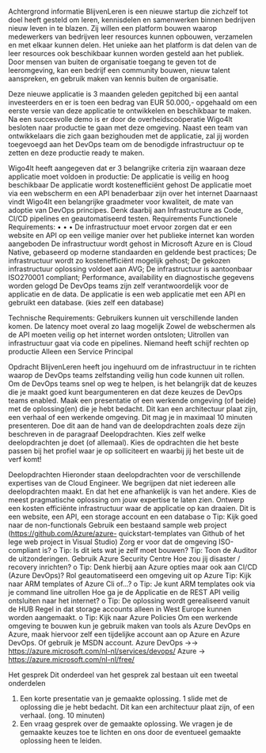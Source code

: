 Achtergrond informatie 
BlijvenLeren is een nieuwe startup die zichzelf tot doel heeft gesteld om leren, kennisdelen en samenwerken binnen bedrijven nieuw leven in te blazen. Zij willen een platform bouwen waarop medewerkers van bedrijven leer resources kunnen opbouwen, verzamelen en met elkaar kunnen delen. Het unieke aan het platform is dat delen van de leer resources ook beschikbaar kunnen worden gesteld aan het publiek. Door mensen van buiten de organisatie toegang te geven tot de leeromgeving, kan een bedrijf een community bouwen, nieuw talent aanspreken, en gebruik maken van kennis buiten de organisatie. 


Deze nieuwe applicatie is 3 maanden geleden gepitched bij een aantal investeerders en er is toen een bedrag van EUR 50.000,- opgehaald om een eerste versie van deze applicatie te ontwikkelen en beschikbaar te maken. Na een succesvolle demo is er door de overheidscoöperatie Wigo4lt besloten naar productie te gaan met deze omgeving. Naast een team van ontwikkelaars die zich gaan bezighouden met de applicatie, zal jij worden toegevoegd aan het DevOps team om de benodigde infrastructuur op te zetten en deze productie ready te maken. 


Wigo4lt heeft aangegeven dat er 3 belangrijke criteria zijn waaraan deze applicatie moet voldoen in productie: 
De applicatie is veilig en hoog beschikbaar 
De applicatie wordt kostenefficiënt gehost 
De applicatie moet via een webscherm en een API benaderbaar zijn over het internet 
Daarnaast vindt Wigo4lt een belangrijke graadmeter voor kwaliteit, de mate van adoptie van DevOps principes. Denk daarbij aan Infrastructure as Code, CI/CD pipelines en geautomatiseerd 
testen. 
Requirements 
Functionele Requirements: 
• 
• 
• 
De infrastructuur moet ervoor zorgen dat er een website en API op een veilige manier over het publieke internet kan worden aangeboden 
De infrastructuur wordt gehost in Microsoft Azure en is Cloud Native, gebaseerd op moderne standaarden en geldende best practices; 
De infrastructuur wordt zo kostenefficiënt mogelijk gehost; 
De gekozen infrastructuur oplossing voldoet aan AVG; 
De infrastructuur is aantoonbaar ISO270001 compliant; 
Performance, availability en diagnostische gegevens worden gelogd 
De DevOps teams zijn zelf verantwoordelijk voor de applicatie en de data. 
De applicatie is een web applicatie met een API en gebruikt een database. (kies zelf een database)


Technische Requirements: 
Gebruikers kunnen uit verschillende landen komen. De latency moet overal zo laag mogelijk Zowel de webschermen als de API moeten veilig op het internet worden ontsloten; Uitrollen van infrastructuur gaat via code en pipelines. Niemand heeft schijf rechten op productie Alleen een Service Principal 


Opdracht 
BlijvenLeren heeft jou ingehuurd om de infrastructuur in te richten waarop de DevOps teams zelfstanding veilig hun code kunnen uit rollen. Om de DevOps teams snel op weg te helpen, is het belangrijk dat de keuzes die je maakt goed kunt beargumenteren en dat deze keuzes de DevOps teams enabled. Maak een presentatie of een werkende omgeving (of beide) met de oplossing(en) die je hebt bedacht. Dit kan een architectuur plaat zijn, een verhaal of een werkende omgeving. Dit mag je in maximaal 10 minuten presenteren. Doe dit aan de hand van de deelopdrachten zoals deze zijn beschreven in de paragraaf Deelopdrachten. Kies zelf welke deelopdrachten je doet (of allemaal). Kies de opdrachten die het beste passen bij het profiel waar je op solliciteert en waarbij jij 
het beste uit de verf komt! 


Deelopdrachten 
Hieronder staan deelopdrachten voor de verschillende expertises van de Cloud Engineer. We begrijpen dat niet iedereen alle deelopdrachten maakt. En dat het ene afhankelijk is van het andere. Kies de meest pragmatische oplossing om jouw expertise te laten zien. 
Ontwerp een kosten efficiënte infrastructuur waar de applicatie op kan draaien. Dit is een website, een API, een storage account en een database 
о Tip: Kijk goed naar de non-functionals 
Gebruik een bestaand sample web project (https://github.com/Azure/azure- quickstart-templates van Github of het lege web project in Visual Studio) 
Zorg er voor dat de omgeving ISO-compliant is? 
о 
Tip: Is dit iets wat je zelf moet bouwen? 
Tip: Toon de Auditor de uitzonderingen. Gebruik Azure Security Centre 
Hoe zou jij disaster / recovery inrichten? 
о 
Tip: Denk hierbij aan Azure opties maar ook aan CI/CD (Azure DevOps)? 
Rol geautomatiseerd een omgeving uit op Azure 
Tip: Kijk naar ARM templates of Azure Cli of...? 
о Tip: Je kunt ARM templates ook via je command line uitrollen 
Hoe ga je de Applicatie en de REST API veilig ontsluiten naar het internet? 
о Tip: De oplossing wordt gerealiseerd vanuit de HUB 
Regel in dat storage accounts alleen in West Europe kunnen worden aangemaakt. 
o Tip: Kijk naar Azure Policies 
Om een werkende omgeving te bouwen kun je gebruik maken van tools als Azure DevOps en Azure, maak hiervoor zelf een tijdelijke account aan op Azure en Azure DevOps. Of gebruik je MSDN 
account. 
Azure DevOps →→ https://azure.microsoft.com/nl-nl/services/devops/ Azure → https://azure.microsoft.com/nl-nl/free/ 


Het gesprek 
Dit onderdeel van het gesprek zal bestaan uit een tweetal onderdelen 
1. Een korte presentatie van je gemaakte oplossing. 1 slide met de oplossing die je hebt 
bedacht. Dit kan een architectuur plaat zijn, of een verhaal. (ong. 10 minuten) 
2. Een vraag gesprek over de gemaakte oplossing. We vragen je de gemaakte keuzes toe te 
lichten en ons door de eventueel gemaakte oplossing heen te leiden. 
